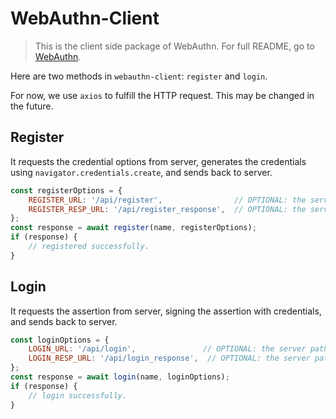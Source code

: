# WebAuthn-Client

> This is the client side package of WebAuthn. For full README, go to [WebAuthn](https://github.com/NoobTW/WebAuthn).

Here are two methods in `webauthn-client`: `register` and `login`.

For now, we use `axios` to fulfill the HTTP request. This may be changed in the future.

## Register

It requests the credential options from server, generates the credentials using `navigator.credentials.create`, and sends back to server.

```javascript
const registerOptions = {
	REGISTER_URL: '/api/register',                // OPTIONAL: the server path to request the credential options.
	REGISTER_RESP_URL: '/api/register_response',  // OPTIONAL: the server path to verify the authenticator response.
};
const response = await register(name, registerOptions);
if (response) {
	// registered successfully.
}
```

## Login

It requests the assertion from server, signing the assertion with credentials, and sends back to server.

```javascript
const loginOptions = {
	LOGIN_URL: '/api/login',               // OPTIONAL: the server path to request the assertion.
	LOGIN_RESP_URL: '/api/login_response',  // OPTIONAL: the server path to verify the signature.
};
const response = await login(name, loginOptions);
if (response) {
	// login successfully.
}
```